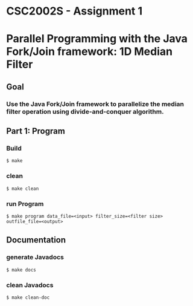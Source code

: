 # CSC2002S - Assignment 1
# Parallel Programming with the Java Fork/Join framework: 1D Median Filter
## Goal
### Use the Java Fork/Join framework to parallelize the median filter operation using divide-and-conquer algorithm.

## Part 1: Program
### Build
```unix
$ make
```
### clean
```
$ make clean
```
### run Program
```
$ make program data_file=<input> filter_size=<filter size> outfile_file=<output>
```

## Documentation
### generate Javadocs
```
$ make docs
```
### clean Javadocs
```
$ make clean-doc
```